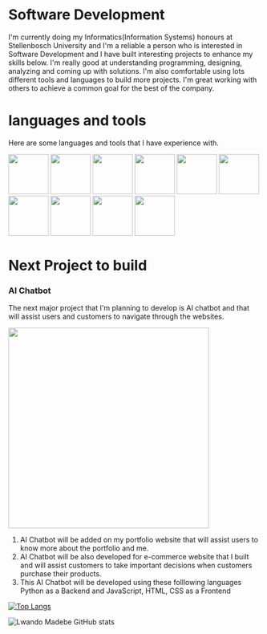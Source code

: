 # Software Development 
I'm currently doing my Informatics(Information Systems) honours at Stellenbosch University and I'm a reliable a person who is interested in Software Development and I have built interesting projects to enhance my skills below. I'm really good at understanding programming, designing, analyzing and coming up with solutions. I'm also comfortable using lots different tools and languages to build more projects. I'm great working with others to achieve a common goal for the best of the company. 

# languages and tools
Here are some languages and tools that I have experience with. 

<img src="https://github.com/LwandoMadebe/To-do-list/assets/147529941/020d2c7f-6239-4ca9-a8a3-4fb41e40f8a6" width='80'>
<img src="https://github.com/LwandoMadebe/To-do-list/assets/147529941/235201bc-7cd4-4a40-97e5-82f9e82f0acc" width='80'>
<img src="https://github.com/LwandoMadebe/To-do-list/assets/147529941/98d5a589-2ba0-47de-8852-a0541b6ffb09" width='80'>
<img src="https://github.com/LwandoMadebe/To-do-list/assets/147529941/fef3f566-3631-4f23-9637-d0c4649f7938" width='80'>
<img src="https://github.com/LwandoMadebe/To-do-list/assets/147529941/0c04c6c2-1d19-475f-bb13-42fc40bcd00f" width='80'>
<img src="https://github.com/LwandoMadebe/To-do-list/assets/147529941/6d8cb674-6da6-4b2a-ab1f-8f8feb8fd9f7" width='80'>
<img src="https://github.com/LwandoMadebe/To-do-list/assets/147529941/27b91e4e-8447-41a5-a62b-c1adf86b6a28" width='80'>
<img src="https://github.com/LwandoMadebe/To-do-list/assets/147529941/c3bc6b45-08c8-478a-9f23-da24ccf796b3" width='80'>
<img src="https://github.com/LwandoMadebe/To-do-list/assets/147529941/358fe42d-fa96-46e7-89a2-670a4a15ae82" width='80'>
<img src="https://github.com/LwandoMadebe/To-do-list/assets/147529941/9025bafd-da50-4a18-b497-558ac6d5322d" width='80'>

# Next Project to build
### AI Chatbot
The next major project that I'm planning to develop is AI chatbot and that will assist users and customers to navigate through the websites.

<img src="https://github.com/LwandoMadebe/Portfolio/assets/147529941/e1e18576-8c26-400a-a486-1a0df7a0c702" width='400'>

1. AI Chatbot will be added on my portfolio website that will assist users to know more about the portfolio and me.
2. AI Chatbot will be also developed for e-commerce website that I built and will assist customers to take important decisions when customers purchase their products.
3. This AI Chatbot will be developed using these folllowing languages Python as a Backend and JavaScript, HTML, CSS as a Frontend 


[![Top Langs](https://github-readme-stats.vercel.app/api/top-langs/?username=LwandoMadebe)](https://github.com/LwandoMadebe/github-readme-stats)

![Lwando Madebe GitHub stats](https://github-readme-stats.vercel.app/api?username=LwandoMadebe&theme=white&show_icons=true)





